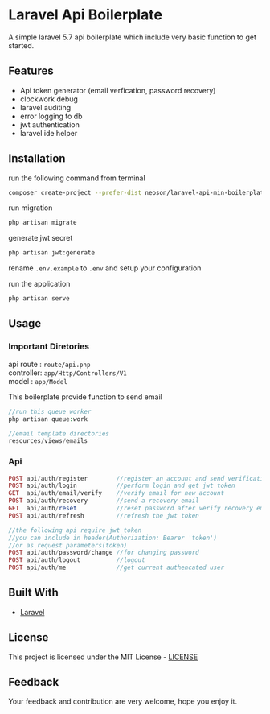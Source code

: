 # Laravel Api Boilerplate

A simple laravel 5.7 api boilerplate which include very basic function to get started.

## Features

- Api token generator (email verfication, password recovery)
- clockwork debug
- laravel auditing
- error logging to db
- jwt authentication
- laravel ide helper

## Installation

run the following command from terminal

```bash
composer create-project --prefer-dist neoson/laravel-api-min-boilerplate myProject
```

run migration

```bash
php artisan migrate
```

generate jwt secret

```bash
php artisan jwt:generate
```

rename `.env.example` to `.env` and setup your configuration

run the application

```bash
php artisan serve
```

## Usage

### Important Diretories
api route : `route/api.php`   
controller: `app/Http/Controllers/V1`   
model	  : `app/Model`   

This boilerplate provide function to send email

```php
//run this queue worker
php artisan queue:work

//email template directories
resources/views/emails
```

### Api

```php
POST api/auth/register        //register an account and send verification email
POST api/auth/login           //perform login and get jwt token
GET  api/auth/email/verify    //verify email for new account
POST api/auth/recovery        //send a recovery email
GET  api/auth/reset           //reset password after verify recovery email
POST api/auth/refresh         //refresh the jwt token

//the following api require jwt token
//you can include in header(Authorization: Bearer 'token') 
//or as request parameters(token)
POST api/auth/password/change //for changing password
POST api/auth/logout          //logout
POST api/auth/me              //get current authencated user
```

## Built With

- [Laravel](https://laravel.com/)

## License

This project is licensed under the MIT License - [LICENSE](LICENSE)

## Feedback

Your feedback and contribution are very welcome, hope you enjoy it.
